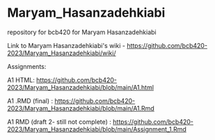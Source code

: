 # Maryam_Hasanzadehkiabi
repository for bcb420 for Maryam Hasanzadehkiabi


Link to Maryam Hasanzadehkiabi's wiki - https://github.com/bcb420-2023/Maryam_Hasanzadehkiabi/wiki/

Assignments:

A1	HTML: https://github.com/bcb420-2023/Maryam_Hasanzadehkiabi/blob/main/A1.html

A1 .RMD (final) : https://github.com/bcb420-2023/Maryam_Hasanzadehkiabi/blob/main/A1.Rmd

A1 RMD (draft 2- still not complete) : https://github.com/bcb420-2023/Maryam_Hasanzadehkiabi/blob/main/Assignment_1.Rmd



